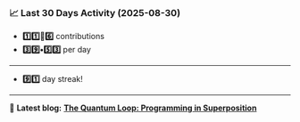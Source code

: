 <!--START_STATS-->
### 📈 Last 30 Days Activity (2025-08-30)  
- **1️⃣1️⃣🎱6️⃣** contributions  
- **3️⃣9️⃣•5️⃣3️⃣** per day
---
- **9️⃣1️⃣** day streak!
---
📝 **Latest blog:** [**The Quantum Loop: Programming in Superposition**](https://andriak.com/blog/quantum-loop)
<!--END_STATS-->
